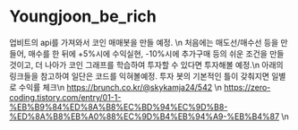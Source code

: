 # Youngjoon_be_rich
업비트의 api를 가져와서 코인 매매봇을 만들 예정. \n
처음에는 매도선/매수선 등을 만들어, 매수를 한 뒤에 +5%시에 수익실현, -10%시에 추가구매 등의 쉬운 조건을 만들 것이고, 더 나아가 코인 그래프를 학습하여 투자할 수 있다면 투자해볼 예정.\n
아래의 링크들을 참고하여 일단은 코드를 익혀볼예정. 투자 봇의 기본적인 틀이 갖춰지면 일별로 수익률 체크\n
https://brunch.co.kr/@skykamja24/542 \n
https://zero-coding.tistory.com/entry/01-1-%EB%B9%84%ED%8A%B8%EC%BD%94%EC%9D%B8-%ED%8A%B8%EB%A0%88%EC%9D%B4%EB%94%A9-%EB%B4%87 \n
